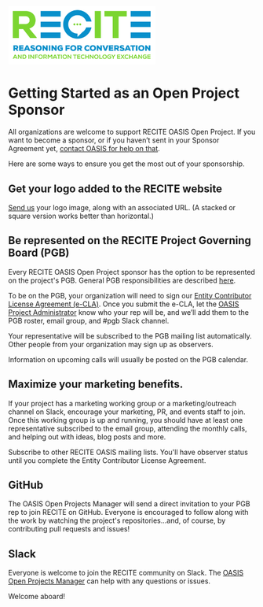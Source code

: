 <img src="artwork/RECITE-5.png" width="300">

# Getting Started as an Open Project Sponsor
 
All organizations are welcome to support RECITE OASIS Open Project. If you want to become a sponsor, or if you haven’t sent in your Sponsor Agreement yet, [contact OASIS for help on that](mailto:communications@oasis-open.org). 

Here are some ways to ensure you get the most out of your sponsorship.
 
## Get your logo added to the RECITE website
[Send us](member-services@oasis-open.org) your logo image, along with an associated URL. (A stacked or square version works better than horizontal.)  
 
## Be represented on the RECITE Project Governing Board (PGB)
Every RECITE OASIS Open Project sponsor has the option to be represented on the project's PGB. General PGB responsibilities are described [here](https://github.com/oasis-open-projects/documentation/blob/master/guides/getting-started-guide.md#identifying-roles).
 
To be on the PGB, your organization will need to sign our [Entity Contributor License Agreement (e-CLA)](https://www.oasis-open.org/open-projects/cla/entity-cla-20210630/). Once you submit the e-CLA, let the [OASIS Project Administrator](mailto:project-admin@oasis-open.org) know who your rep will be, and we’ll add them to the PGB roster, email group, and #pgb Slack channel.
 
Your representative will be subscribed to the PGB mailing list automatically. Other people from your organization may sign up as observers.

Information on upcoming calls will usually be posted on the PGB calendar. 
 
## Maximize your marketing benefits.
If your project has a marketing working group or a marketing/outreach channel on Slack, encourage your marketing, PR, and events staff to join. Once this working group is up and running, you should have at least one representative subscribed to the email group, attending the monthly calls, and helping out with ideas, blog posts and more.

Subscribe to other RECITE OASIS mailing lists. You'll have observer status until you complete the Entity Contributor License Agreement.

## GitHub
The OASIS Open Projects Manager will send a direct invitation to your PGB rep to join RECITE on GitHub. Everyone is encouraged to follow along with the work by watching the project's repositories...and, of course, by contributing pull requests and issues!

## Slack
Everyone is welcome to join the RECITE community on Slack. The [OASIS Open Projects Manager](mailto:claudia.rauch@oasis-open.org) can help with any questions or issues.
 
Welcome aboard!

